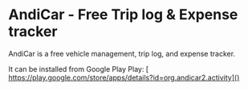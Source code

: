 # AndiCar - Free Trip log & Expense tracker

AndiCar is a free vehicle management, trip log, and expense tracker.

It can be installed from Google Play Play: [ https://play.google.com/store/apps/details?id=org.andicar2.activity]()

